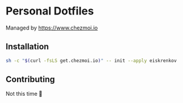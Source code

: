# Personal Dotfiles

Managed by https://www.chezmoi.io

## Installation

```sh
sh -c "$(curl -fsLS get.chezmoi.io)" -- init --apply eiskrenkov
```

## Contributing

Not this time 🥲
